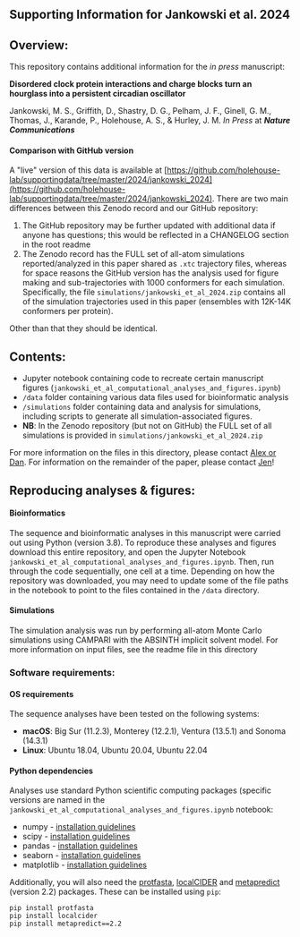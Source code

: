 ## Supporting Information for Jankowski et al. 2024

## Overview:

This repository contains additional information for the *in press* manuscript:

**Disordered clock protein interactions and charge blocks turn an hourglass into a persistent circadian oscillator**

Jankowski, M. S., Griffith, D., Shastry, D. G., Pelham, J. F., Ginell, G. M., Thomas, J., Karande, P., Holehouse, A. S., & Hurley, J. M. *In Press* at ***Nature Communications***

#### Comparison with GitHub version
A "live" version of this data is available at [https://github.com/holehouse-lab/supportingdata/tree/master/2024/jankowski_2024](https://github.com/holehouse-lab/supportingdata/tree/master/2024/jankowski_2024). There are two main differences between this Zenodo record and our GitHub repository:

1. The GitHub repository may be further updated with additional data if anyone has questions; this would be reflected in a CHANGELOG section in the root readme
2. The Zenodo record has the FULL set of all-atom simulations reported/analyzed in this paper shared as `.xtc` trajectory files, whereas for space reasons the GitHub version has the analysis used for figure making and sub-trajectories with 1000 conformers for each simulation. Specifically, the file `simulations/jankowski_et_al_2024.zip` contains all of the simulation trajectories used in this paper (ensembles with 12K-14K conformers per protein).

Other than that they should be identical.

## Contents:

* Jupyter notebook containing code to recreate certain manuscript figures (`jankowski_et_al_computational_analyses_and_figures.ipynb`)
* `/data` folder containing various data files used for bioinformatic analysis
* `/simulations` folder containing data and analysis for simulations, including scripts to generate all simulation-associated figures.
* **NB**: In the Zenodo repository (but not on GitHub) the FULL set of all simulations is provided in `simulations/jankowski_et_al_2024.zip`


For more information on the files in this directory, please contact [Alex or Dan](http://holehouse.wustl.edu/). For information on the remainder of the paper, please contact [Jen](https://homepages.rpi.edu/~hurlej2/lab_members.html)!

## Reproducing analyses & figures:

#### Bioinformatics 
The sequence and bioinformatic analyses in this manuscript were carried out using Python (version 3.8). To reproduce these analyses and figures download this entire repository, and open the Jupyter Notebook `jankowski_et_al_computational_analyses_and_figures.ipynb`. Then, run through the code sequentially, one cell at a time. Depending on how the repository was downloaded, you may need to update some of the file paths in the notebook to point to the files contained in the `/data` directory.

#### Simulations
The simulation analysis was run by performing all-atom Monte Carlo simulations using CAMPARI with the ABSINTH implicit solvent model. For more information on input files, see the readme file in this directory 

### Software requirements:
#### OS requirements
The sequence analyses have been tested on the following systems:

* **macOS**: Big Sur (11.2.3), Monterey (12.2.1), Ventura (13.5.1) and Sonoma (14.3.1)
* **Linux**: Ubuntu 18.04, Ubuntu 20.04, Ubuntu 22.04


#### Python dependencies
Analyses use standard Python scientific computing packages (specific versions are named in the `jankowski_et_al_computational_analyses_and_figures.ipynb` notebook:

* numpy - [installation guidelines](https://numpy.org/install/)
* scipy - [installation guidelines](https://scipy.org/install/)
* pandas - [installation guidelines](https://pandas.pydata.org/docs/getting_started/install.html)
* seaborn - [installation guidelines](https://seaborn.pydata.org/installing.html)
* matplotlib - [installation guidelines](https://matplotlib.org/stable/users/installing/index.html)

Additionally, you will also need the [protfasta](https://protfasta.readthedocs.io/en/latest/), [localCIDER](http://pappulab.github.io/localCIDER/) and [metapredict](https://github.com/idptools/metapredict) (version 2.2) packages. These can be installed using `pip`:

	pip install protfasta
	pip install localcider
	pip install metapredict==2.2
		
	

